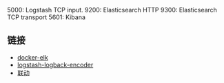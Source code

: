 5000: Logstash TCP input.
9200: Elasticsearch HTTP
9300: Elasticsearch TCP transport
5601: Kibana
   
## 链接
- [docker-elk](https://github.com/deviantony/docker-elk.git)
- [logstash-logback-encoder](https://github.com/logstash/logstash-logback-encoder)
- [联动](https://blog.csdn.net/whg18526080015/article/details/76159181)